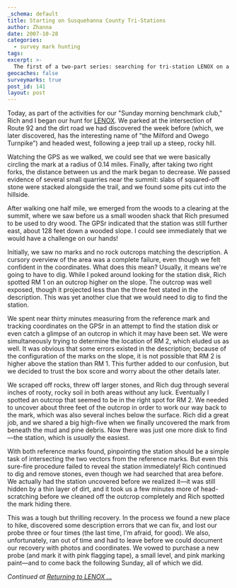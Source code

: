 ```yaml
---
_schema: default
title: Starting on Susquehanna County Tri-Stations
author: Zhanna
date: 2007-10-28
categories:
  - survey mark hunting
tags:
excerpt: >- 
  The first of a two-part series: searching for tri-station LENOX on a knoll above Route 92 in Susquehanna County, PA.
geocaches: false
surveymarks: true
post_id: 141
layout: post
---
```


Today, as part of the activities for our "Sunday morning benchmark club," Rich and I began our hunt for [LENOX](https://www.ngs.noaa.gov/cgi-bin/ds_mark.prl?PidBox=LY2796).  We parked at the intersection of Route 92 and the dirt road we had discovered the week before (which, we later discovered, has the interesting name of "the Milford and Owego Turnpike") and headed west, following a jeep trail up a steep, rocky hill.  

Watching the GPS as we walked, we could see that we were basically circling the mark at a radius of 0.14 miles.  Finally, after taking two right forks, the distance between us and the mark began to decrease.  We passed evidence of several small quarries near the summit: slabs of squared-off stone were stacked alongside the trail, and we found some pits cut into the hillside.  

After walking one half mile, we emerged from the woods to a clearing at the summit, where we saw before us a small wooden shack that Rich presumed to be used to dry wood.  The GPSr indicated that the station was still further east, about 128 feet down a wooded slope.  I could see immediately that we would have a challenge on our hands!

Initially, we saw no marks and no rock outcrops matching the description.  A cursory overview of the area was a complete failure, even though we felt confident in the coordinates.  What does this mean?  Usually, it means we're going to have to dig.  While I poked around looking for the station disk, Rich spotted RM 1 on an outcrop higher on the slope.  The outcrop was well exposed, though it projected less than the three feet stated in the description.  This was yet another clue that we would need to dig to find the station.

We spent near thirty minutes measuring from the reference mark and tracking coordinates on the GPSr in an attempt to find the station disk or even catch a glimpse of an outcrop in which it may have been set.  We were simultaneously trying to determine the location of RM 2, which eluded us as well.  It was obvious that some errors existed in the description; because of the configuration of the marks on the slope, it is not possible that RM 2 is higher above the station than RM 1.  This further added to our confusion, but we decided to trust the box score and worry about the other details later.

We scraped off rocks, threw off larger stones, and Rich dug through several inches of rooty, rocky soil in both areas without any luck.  Eventually I spotted an outcrop that seemed to be in the right spot for RM 2.  We needed to uncover about three feet of the outcrop in order to work our way back to the mark, which was also several inches below the surface.  Rich did a great job, and we shared a big high-five when we finally uncovered the mark from beneath the mud and pine debris.  Now there was just one more disk to find—the station, which is _usually_ the easiest.

With both reference marks found, pinpointing the station should be a simple task of intersecting the two vectors from the reference marks.  But even this sure-fire procedure failed to reveal the station immediately!  Rich continued to dig and remove stones, even though we had searched that area before.  We actually had the station uncovered before we realized it—it was still hidden by a thin layer of dirt, and it took us a few minutes more of head-scratching before we cleaned off the outcrop completely and Rich spotted the mark hiding there.

This was a tough but thrilling recovery.  In the process we found a new place to hike, discovered some description errors that we can fix, and lost our probe three or four times (the last time, I'm afraid, for good).  We also, unfortunately, ran out of time and had to leave before we could document our recovery with photos and coordinates.  We vowed to purchase a new probe (and mark it with pink flagging tape), a small level, and pink marking paint—and to come back the following Sunday, all of which we did.

_Continued at [Returning to LENOX ...](/2007/11/04/returning-to-lenox)_

